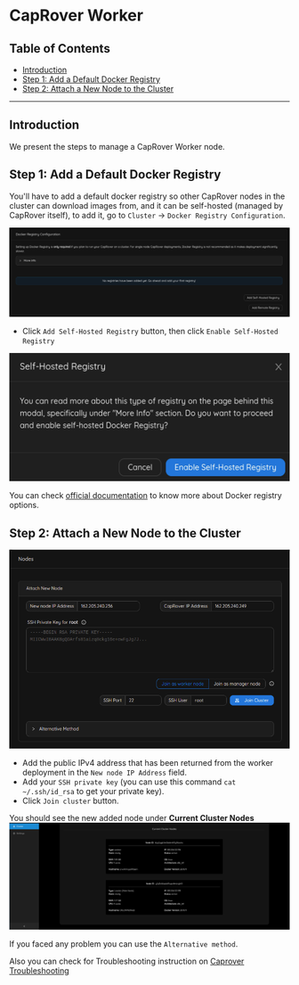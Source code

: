 <h1> CapRover Worker </h1>

<h2> Table of Contents </h2>

- [Introduction](#introduction)
- [Step 1: Add a Default Docker Registry](#step-1-add-a-default-docker-registry)
- [Step 2: Attach a New Node to the Cluster](#step-2-attach-a-new-node-to-the-cluster)

***

## Introduction

We present the steps to manage a CapRover Worker node.

## Step 1: Add a Default Docker Registry

You'll have to add a default docker registry so other CapRover nodes in the cluster can download images from, and it can be self-hosted (managed by CapRover itself), to add it, go to `Cluster` -> `Docker Registry Configuration`.

![ ](./img/caprover_docker_registry.png)

- Click `Add Self-Hosted Registry` button, then click `Enable Self-Hosted Registry`

![ ](./img/caprover_docker_default_registry.png)

You can check [official documentation](https://caprover.com/docs/app-scaling-and-cluster.html#setup-docker-registry) to know more about Docker registry options.



## Step 2: Attach a New Node to the Cluster

![ ](./img/caprover_add_worker.png)

- Add the public IPv4 address that has been returned from the worker deployment in the `New node IP Address` field.
- Add your `SSH private key` (you can use this command `cat ~/.ssh/id_rsa` to get your private key).
- Click `Join cluster` button.

You should see the new added node under **Current Cluster Nodes**
![ ](./img/caprover_node_added.png)

If you faced any problem you can use the `Alternative method`.

Also you can check for Troubleshooting instruction on [Caprover Troubleshooting](https://caprover.com/docs/troubleshooting.html#second)